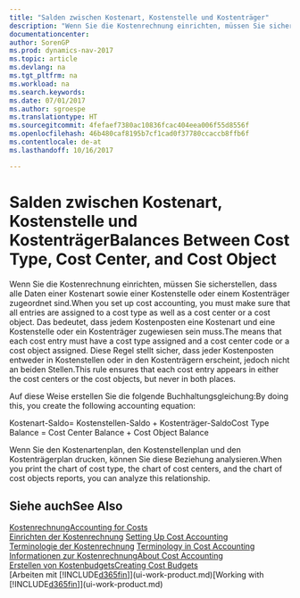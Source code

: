 ```yaml
---
title: "Salden zwischen Kostenart, Kostenstelle und Kostenträger"
description: "Wenn Sie die Kostenrechnung einrichten, müssen Sie sicherstellen, dass alle Daten einer Kostenart sowie einer Kostenstelle oder einem Kostenträger zugeordnet sind. Das bedeutet, dass jedem Kostenposten eine Kostenart und eine Kostenstelle oder ein Kostenträger zugewiesen sein muss. Diese Regel stellt sicher, dass jeder Kostenposten entweder in Kostenstellen oder in den Kostenträgern erscheint, jedoch nicht an beiden Stellen."
documentationcenter: 
author: SorenGP
ms.prod: dynamics-nav-2017
ms.topic: article
ms.devlang: na
ms.tgt_pltfrm: na
ms.workload: na
ms.search.keywords: 
ms.date: 07/01/2017
ms.author: sgroespe
ms.translationtype: HT
ms.sourcegitcommit: 4fefaef7380ac10836fcac404eea006f55d8556f
ms.openlocfilehash: 46b480caf8195b7cf1cad0f37780ccaccb8ffb6f
ms.contentlocale: de-at
ms.lasthandoff: 10/16/2017

---
```

# <a name="balances-between-cost-type-cost-center-and-cost-object"></a><span data-ttu-id="9e32e-105">Salden zwischen Kostenart, Kostenstelle und Kostenträger</span><span class="sxs-lookup"><span data-stu-id="9e32e-105">Balances Between Cost Type, Cost Center, and Cost Object</span></span>
<span data-ttu-id="9e32e-106">Wenn Sie die Kostenrechnung einrichten, müssen Sie sicherstellen, dass alle Daten einer Kostenart sowie einer Kostenstelle oder einem Kostenträger zugeordnet sind.</span><span class="sxs-lookup"><span data-stu-id="9e32e-106">When you set up cost accounting, you must make sure that all entries are assigned to a cost type as well as a cost center or a cost object.</span></span> <span data-ttu-id="9e32e-107">Das bedeutet, dass jedem Kostenposten eine Kostenart und eine Kostenstelle oder ein Kostenträger zugewiesen sein muss.</span><span class="sxs-lookup"><span data-stu-id="9e32e-107">The means that each cost entry must have a cost type assigned and a cost center code or a cost object assigned.</span></span> <span data-ttu-id="9e32e-108">Diese Regel stellt sicher, dass jeder Kostenposten entweder in Kostenstellen oder in den Kostenträgern erscheint, jedoch nicht an beiden Stellen.</span><span class="sxs-lookup"><span data-stu-id="9e32e-108">This rule ensures that each cost entry appears in either the cost centers or the cost objects, but never in both places.</span></span>  

 <span data-ttu-id="9e32e-109">Auf diese Weise erstellen Sie die folgende Buchhaltungsgleichung:</span><span class="sxs-lookup"><span data-stu-id="9e32e-109">By doing this, you create the following accounting equation:</span></span>  

 <span data-ttu-id="9e32e-110">Kostenart-Saldo= Kostenstellen-Saldo + Kostenträger-Saldo</span><span class="sxs-lookup"><span data-stu-id="9e32e-110">Cost Type Balance = Cost Center Balance + Cost Object Balance</span></span>  

 <span data-ttu-id="9e32e-111">Wenn Sie den Kostenartenplan, den Kostenstellenplan und den Kostenträgerplan drucken, können Sie diese Beziehung analysieren.</span><span class="sxs-lookup"><span data-stu-id="9e32e-111">When you print the chart of cost type, the chart of cost centers, and the chart of cost objects reports, you can analyze this relationship.</span></span>  

## <a name="see-also"></a><span data-ttu-id="9e32e-112">Siehe auch</span><span class="sxs-lookup"><span data-stu-id="9e32e-112">See Also</span></span>  
[<span data-ttu-id="9e32e-113">Kostenrechnung</span><span class="sxs-lookup"><span data-stu-id="9e32e-113">Accounting for Costs</span></span>](finance-manage-cost-accounting.md)  
 <span data-ttu-id="9e32e-114">[Einrichten der Kostenrechnung](finance-set-up-cost-accounting.md) </span><span class="sxs-lookup"><span data-stu-id="9e32e-114">[Setting Up Cost Accounting](finance-set-up-cost-accounting.md) </span></span>  
 <span data-ttu-id="9e32e-115">[Terminologie der Kostenrechnung](finance-terminology-in-cost-accounting.md) </span><span class="sxs-lookup"><span data-stu-id="9e32e-115">[Terminology in Cost Accounting](finance-terminology-in-cost-accounting.md) </span></span>  
 [<span data-ttu-id="9e32e-116">Informationen zur Kostenrechnung</span><span class="sxs-lookup"><span data-stu-id="9e32e-116">About Cost Accounting</span></span>](finance-about-cost-accounting.md)  
 [<span data-ttu-id="9e32e-117">Erstellen von Kostenbudgets</span><span class="sxs-lookup"><span data-stu-id="9e32e-117">Creating Cost Budgets</span></span>](finance-create-cost-budgets.md)  
 <span data-ttu-id="9e32e-118">[Arbeiten mit [!INCLUDE[d365fin](includes/d365fin_md.md)]](ui-work-product.md)</span><span class="sxs-lookup"><span data-stu-id="9e32e-118">[Working with [!INCLUDE[d365fin](includes/d365fin_md.md)]](ui-work-product.md)</span></span>

